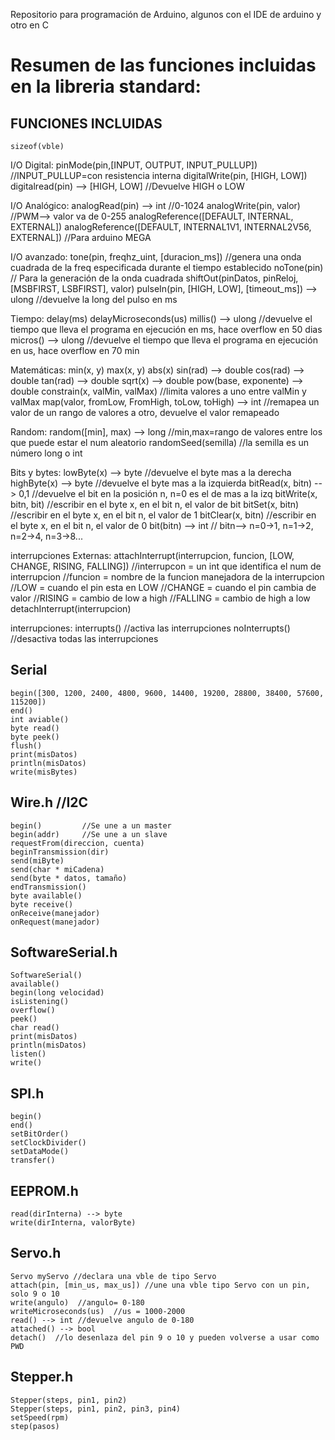 Repositorio para programación de Arduino, algunos con el IDE de arduino y otro en C

Resumen de las funciones incluidas en la libreria standard:
==========================================================

FUNCIONES INCLUIDAS
-------------------
	sizeof(vble)

I/O Digital:
	pinMode(pin,[INPUT, OUTPUT, INPUT_PULLUP])    	//INPUT_PULLUP=con resistencia interna
	digitalWrite(pin, [HIGH, LOW])
	digitalread(pin)  --> [HIGH, LOW]  				//Devuelve HIGH o LOW

I/O Analógico:
	analogRead(pin) --> int  //0-1024
	analogWrite(pin, valor)  //PWM--> valor va de 0-255
    analogReference([DEFAULT, INTERNAL, EXTERNAL])
    analogReference([DEFAULT, INTERNAL1V1, INTERNAL2V56, EXTERNAL])  //Para arduino MEGA

I/O avanzado:
	tone(pin, freqhz_uint, [duracion_ms])  //genera una onda cuadrada de la freq especificada durante el tiempo establecido
	noTone(pin)  // Para la generación de la onda cuadrada
	shiftOut(pinDatos, pinReloj, [MSBFIRST, LSBFIRST], valor)
	pulseIn(pin, [HIGH, LOW], [timeout_ms]) --> ulong  //devuelve la long del pulso en ms

Tiempo:
    delay(ms)
	delayMicroseconds(us)
    millis() --> ulong  //devuelve el tiempo que lleva el programa en ejecución en ms, hace overflow en 50 dias
    micros() --> ulong  //devuelve el tiempo que lleva el programa en ejecución en us, hace overflow en 70 min

Matemáticas:
	min(x, y)
	max(x, y)
	abs(x)
	sin(rad) --> double
	cos(rad) --> double
	tan(rad) --> double
	sqrt(x) --> double
	pow(base, exponente) --> double
	constrain(x, valMin, valMax) //limita valores a uno entre valMin y valMax
	map(valor, fromLow, FromHigh, toLow, toHigh) --> int //remapea un valor de un rango de valores a otro, devuelve el valor remapeado

Random:
	random([min], max) --> long  //min,max=rango de valores entre los que puede estar el num aleatorio
    randomSeed(semilla) //la semilla es un número long o int

Bits y bytes:
	lowByte(x) --> byte //devuelve el byte mas a la derecha 
	highByte(x) --> byte //devuelve el byte mas a la izquierda
	bitRead(x, bitn) --> 0,1  //devuelve el bit en la posición n, n=0 es el de mas a la izq
	bitWrite(x, bitn, bit) //escribir en el byte x, en el bit n, el valor de bit
 	bitSet(x, bitn)  //escribir en el byte x, en el bit n, el valor de 1
	bitClear(x, bitn)  //escribir en el byte x, en el bit n, el valor de 0
	bit(bitn) --> int  // bitn--> n=0->1, n=1->2, n=2->4, n=3->8...

interrupciones Externas:
	attachInterrupt(interrupcion, funcion, [LOW, CHANGE, RISING, FALLING])
        //interrupcon = un int que identifica el num de interrupcion
        //funcion = nombre de la funcion manejadora de la interrupcion
        //LOW = cuando el pin esta en LOW
        //CHANGE = cuando el pin cambia de valor
        //RISING = cambio de low a high
        //FALLING = cambio de high a low
    detachInterrupt(interrupcion)

interrupciones:
    interrupts()  //activa las interrupciones
    noInterrupts()  //desactiva todas las interrupciones

Serial
------
	begin([300, 1200, 2400, 4800, 9600, 14400, 19200, 28800, 38400, 57600, 115200])
	end()
	int aviable()
	byte read()
	byte peek()
	flush()
	print(misDatos)
	println(misDatos)
	write(misBytes)



Wire.h  //I2C
------
    begin()         //Se une a un master
    begin(addr)     //Se une a un slave
    requestFrom(direccion, cuenta)
    beginTransmission(dir)
    send(miByte)
    send(char * miCadena)
    send(byte * datos, tamaño)
    endTransmission()
    byte available()
    byte receive()
    onReceive(manejador)
    onRequest(manejador)
    

SoftwareSerial.h
----------------
    SoftwareSerial()
    available()
    begin(long velocidad)
    isListening()
    overflow()
    peek()
    char read()
    print(misDatos)
    println(misDatos)
    listen()
    write()
    
SPI.h
-----
    begin()
    end()
    setBitOrder()
    setClockDivider()
    setDataMode()
    transfer()

EEPROM.h
--------
    read(dirInterna) --> byte
    write(dirInterna, valorByte)

Servo.h
-------
    Servo myServo //declara una vble de tipo Servo
    attach(pin, [min_us, max_us]) //une una vble tipo Servo con un pin, solo 9 o 10
    write(angulo)  //angulo= 0-180 
    writeMicroseconds(us)  //us = 1000-2000
    read() --> int //devuelve angulo de 0-180
    attached() --> bool 
    detach()  //lo desenlaza del pin 9 o 10 y pueden volverse a usar como PWD


Stepper.h
---------
    Stepper(steps, pin1, pin2)
    Stepper(steps, pin1, pin2, pin3, pin4)
    setSpeed(rpm)
    step(pasos)